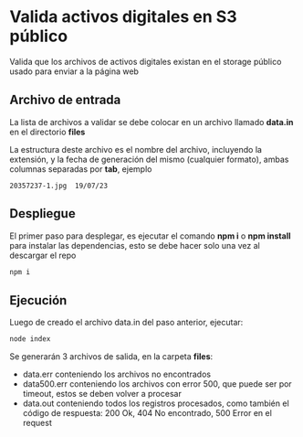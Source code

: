 # Valida activos digitales en S3 público

Valida que los archivos de activos digitales existan en el storage público usado para enviar a la página web

## Archivo de entrada

La lista de archivos a validar se debe colocar en un archivo llamado **data.in** en el directorio **files**

La estructura deste archivo es el nombre del archivo, incluyendo la extensión, y la fecha de generación del mismo (cualquier formato), ambas columnas separadas por **tab**, ejemplo

```
20357237-1.jpg	19/07/23
```

## Despliegue

El primer paso para desplegar, es ejecutar el comando **npm i** o **npm install** para instalar las dependencias, esto se debe hacer solo una vez al descargar el repo

```cmd
npm i
```

## Ejecución

Luego de creado el archivo data.in del paso anterior, ejecutar:

```cmd
node index
```

Se generarán 3 archivos de salida, en la carpeta **files**:
- data.err conteniendo los archivos no encontrados
- data500.err conteniendo los archivos con error 500, que puede ser por timeout, estos se deben volver a procesar
- data.out conteniendo todos los registros procesados, como también el código de respuesta: 200 Ok, 404 No encontrado, 500 Error en el request
